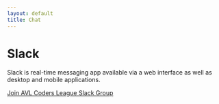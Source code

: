 ```yaml
---
layout: default
title: Chat
---
```


# Slack

Slack is real-time messaging app available via a web interface as well as desktop and mobile applications.

[Join AVL Coders League Slack Group](http://slack.avlcoders.org)

